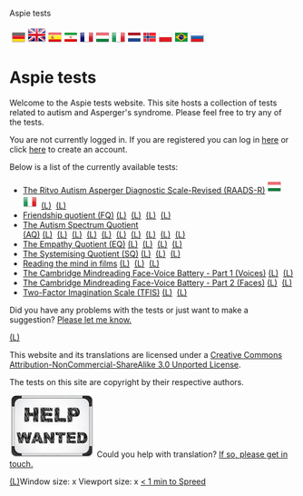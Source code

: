 Aspie tests

 [![Wechseln Sie zur deutschen](../_resources/601e6480148a591fa57debe1f58b5798.png)](http://www.aspietests.org/?locale=de_DE) ![Switch to English](../_resources/d941dd505d66b84748d66eed8a9b2c8d.png) [![Cambie a la española](../_resources/9c7504f9d890d704d463fc624eaf1f41.png)](http://www.aspietests.org/?locale=es_ES) [![ تغییر به فارسی](../_resources/dbb26b187833b969eb8d48d9c8b4b72f.png)](http://www.aspietests.org/?locale=fa_IR) [![Pour passer au français](../_resources/7189e762a44ddd2e5311c19efe403259.png)](http://www.aspietests.org/?locale=fr_FR) [![Váltás magyar](../_resources/1454dac29db1b1afddeb47bf0ca62a38.png)](http://www.aspietests.org/?locale=hu_HU) [![Passa alla italiana](../_resources/5954e643b2ad6b33343a115a72168cb7.png)](http://www.aspietests.org/?locale=it_IT) [![Schakel naar Nederlands](../_resources/dc0c0c7c8295f303865358701dd83ad2.png)](http://www.aspietests.org/?locale=nl_NL) [![Bytt til Norsk](../_resources/3af0c59bb2fd44e52bf4fee0a811ab49.png)](http://www.aspietests.org/?locale=no_NO) [![Przełącz do Polski](../_resources/4e95d4d5e16209194e9aaf08eb140ee5.png)](http://www.aspietests.org/?locale=pl_PL) [![Mudar para Português](../_resources/65415eab5c1450c4251219e7c690386d.png)](http://www.aspietests.org/?locale=pt_BR) [![Переключить на английский](../_resources/a80e443d757486d4d95691092705eac0.png)](http://www.aspietests.org/?locale=ru_RU)

# Aspie tests

Welcome to the Aspie tests website. This site hosts a collection of tests related to autism and Asperger's syndrome. Please feel free to try any of the tests.

You are not currently logged in. If you are registered you can log in [here](http://www.aspietests.org/login.php?return=index.php) or click [here](http://www.aspietests.org/userdetails.php?create=1&target=index.php) to create an account.

Below is a list of the currently available tests:

- [The Ritvo Autism Asperger Diagnostic Scale-Revised (RAADS-R)](http://www.aspietests.org/userdetails.php?target=raads/index.php) [![﻿Vegyük ezt a vizsgálatot a magyar](../_resources/1454dac29db1b1afddeb47bf0ca62a38.png)](http://www.aspietests.org/userdetails.php?target=raads/index.php&locale=hu_HU)  [![Fate questo test in italiano](../_resources/5954e643b2ad6b33343a115a72168cb7.png)](http://www.aspietests.org/userdetails.php?target=raads/index.php&locale=it_IT)  [(L)](http://www.aspietests.org/userdetails.php?target=raads/index.php&locale=pt_BR)  [(L)](http://www.aspietests.org/userdetails.php?target=raads/index.php&locale=ru_RU)
- [Friendship quotient (FQ)](http://www.aspietests.org/userdetails.php?target=fq/index.php) [(L)](http://www.aspietests.org/userdetails.php?target=fq/index.php&locale=de_DE)  [(L)](http://www.aspietests.org/userdetails.php?target=fq/index.php&locale=hu_HU)  [(L)](http://www.aspietests.org/userdetails.php?target=fq/index.php&locale=nl_NL)  [(L)](http://www.aspietests.org/userdetails.php?target=fq/index.php&locale=pt_BR)
- [The Autism Spectrum Quotient (AQ)](http://www.aspietests.org/userdetails.php?target=aq/index.php) [(L)](http://www.aspietests.org/userdetails.php?target=aq/index.php&locale=de_DE)  [(L)](http://www.aspietests.org/userdetails.php?target=aq/index.php&locale=es_ES)  [(L)](http://www.aspietests.org/userdetails.php?target=aq/index.php&locale=fa_IR)  [(L)](http://www.aspietests.org/userdetails.php?target=aq/index.php&locale=fr_FR)  [(L)](http://www.aspietests.org/userdetails.php?target=aq/index.php&locale=hu_HU)  [(L)](http://www.aspietests.org/userdetails.php?target=aq/index.php&locale=it_IT)  [(L)](http://www.aspietests.org/userdetails.php?target=aq/index.php&locale=nl_NL)  [(L)](http://www.aspietests.org/userdetails.php?target=aq/index.php&locale=pl_PL)  [(L)](http://www.aspietests.org/userdetails.php?target=aq/index.php&locale=pt_BR)  [(L)](http://www.aspietests.org/userdetails.php?target=aq/index.php&locale=ru_RU)
- [The Empathy Quotient (EQ)](http://www.aspietests.org/userdetails.php?target=eq/index.php) [(L)](http://www.aspietests.org/userdetails.php?target=eq/index.php&locale=fr_FR)  [(L)](http://www.aspietests.org/userdetails.php?target=eq/index.php&locale=hu_HU)  [(L)](http://www.aspietests.org/userdetails.php?target=eq/index.php&locale=it_IT)  [(L)](http://www.aspietests.org/userdetails.php?target=eq/index.php&locale=pt_BR)
- [The Systemising Quotient (SQ)](http://www.aspietests.org/userdetails.php?target=sq/index.php) [(L)](http://www.aspietests.org/userdetails.php?target=sq/index.php&locale=hu_HU)  [(L)](http://www.aspietests.org/userdetails.php?target=sq/index.php&locale=it_IT)  [(L)](http://www.aspietests.org/userdetails.php?target=sq/index.php&locale=pt_BR)
- [Reading the mind in films](http://www.aspietests.org/userdetails.php?target=films/index.php) [(L)](http://www.aspietests.org/userdetails.php?target=films/index.php&locale=de_DE)  [(L)](http://www.aspietests.org/userdetails.php?target=films/index.php&locale=hu_HU)  [(L)](http://www.aspietests.org/userdetails.php?target=films/index.php&locale=pt_BR)
- [The Cambridge Mindreading Face-Voice Battery - Part 1 (Voices)](http://www.aspietests.org/userdetails.php?target=facevoicevoices/index.php) [(L)](http://www.aspietests.org/userdetails.php?target=facevoicevoices/index.php&locale=hu_HU)  [(L)](http://www.aspietests.org/userdetails.php?target=facevoicevoices/index.php&locale=pt_BR)
- [The Cambridge Mindreading Face-Voice Battery - Part 2 (Faces)](http://www.aspietests.org/userdetails.php?target=facevoicefaces/index.php) [(L)](http://www.aspietests.org/userdetails.php?target=facevoicefaces/index.php&locale=hu_HU)  [(L)](http://www.aspietests.org/userdetails.php?target=facevoicefaces/index.php&locale=pt_BR)
- [Two-Factor Imagination Scale (TFIS)](http://www.aspietests.org/userdetails.php?target=tfis/index.php) [(L)](http://www.aspietests.org/userdetails.php?target=tfis/index.php&locale=hu_HU)  [(L)](http://www.aspietests.org/userdetails.php?target=tfis/index.php&locale=pt_BR)

Did you have any problems with the tests or just want to make a suggestion? [Please let me know.](http://www.aspietests.org/contact.php)

[(L)](http://creativecommons.org/licenses/by-nc-sa/3.0/)

This website and its translations are licensed under a [Creative Commons Attribution-NonCommercial-ShareAlike 3.0 Unported License](http://creativecommons.org/licenses/by-nc-sa/3.0/).

The tests on this site are copyright by their respective authors.

![Help wanted](../_resources/761fe4a8dd4c0067ebb14e71fa929e3a.jpg) Could you help with translation? [If so, please get in touch.](http://www.aspietests.org/contact.php)

[(L)](http://www.aspietests.org/#)Window size:  x
Viewport size:  x
[< 1 min to Spreed]()